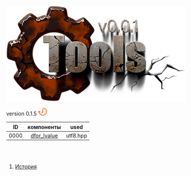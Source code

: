 
[![logo](../logo.png)](../home.md "for developers") 

[P1]: ../images/progress.png  "2021y-03m-05d"
[X1]: ../images/failed.png    "2021y-03m-05d"
[V1]: ../images/success.png   "2021y-03m-05d"
[E1]: ../images/nodata.png    "2021y-03m-05d"
[N1]: ../images/na.png        "2021y-03m-05d"

version 0.1.5  ![P1] 

| **ID** | **компоненты**      |  used       |  
|:------:|:-------------------:|:-----------:|  
|  0000  | [dfor_lvalue][00]   | utf8.hpp    |  


<br />
<br />

[00]: #dfor_lvalue         "метафункция: разрешает/запрещает использовать lvalue в аргументах шаблонов"  

1) [История](../history.md)  


